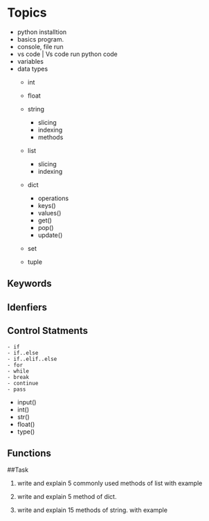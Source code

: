 # Topics
- python installtion
- basics program.
- console, file run 
- vs code | Vs code run python code
- variables
- data types
    - int 
    - float
    - string
        - slicing
        - indexing
        - methods
    - list
        - slicing
        - indexing
        <!-- - operations -->
    - dict

        - operations
        - keys()
        - values()
        - get()
        - pop()
        - update()
    - set
    - tuple

## Keywords
 
## Idenfiers

## Control Statments
    - if
    - if..else
    - if..elif..else
    - for
    - while
    - break
    - continue
    - pass

- input()
- int()
- str()
- float()
- type()


## Functions


<!-- 4rth class end -->
##Task

1. write and explain 5 commonly used methods of list with example
2. write and explain 5 method of dict.

3. write and explain 15 methods of string.
with example
